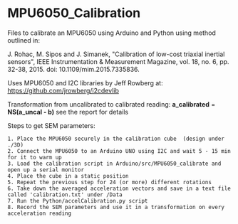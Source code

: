 # MPU6050_Calibration
Files to calibrate an MPU6050 using Arduino and Python using method outlined in:

J. Rohac, M. Sipos and J. Simanek, "Calibration of low-cost triaxial inertial sensors", IEEE Instrumentation \& Measurement Magazine, vol. 18, no. 6, pp. 32-38, 2015. doi: 10.1109/mim.2015.7335836.

Uses MPU6050 and I2C libraries by Jeff Rowberg at: https://github.com/jrowberg/i2cdevlib

Transformation from uncalibrated to calibrated reading: **a_calibrated** = **NS(a_uncal - b)** see the report for details 

Steps to get SEM parameters:

    1. Place the MPU6050 securely in the calibration cube  (design under ./3D)
    2. Connect the MPU6050 to an Arduino UNO using I2C and wait 5 - 15 min for it to warm up
    3. Load the calibration script in Arduino/src/MPU6050_calibrate and open up a serial monitor
    4. Place the cube in a static position  
    5. Repeat the previous step for 24 (or more) different rotations 
    6. Take down the averaged acceleration vectors and save in a text file called 'calibration.txt' under /Data
    7. Run the Python/accelCalibration.py script
    8. Record the SEM parameters and use it in a transformation on every acceleration reading
    
